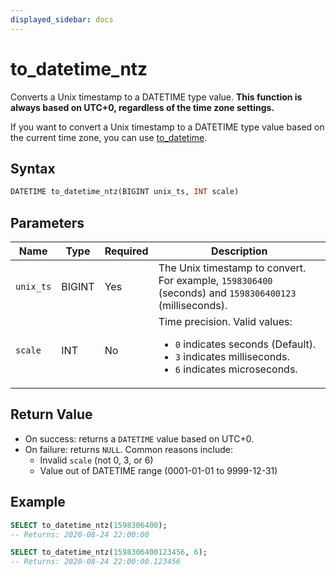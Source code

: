 ```yaml
---
displayed_sidebar: docs
---
```


# to_datetime_ntz

Converts a Unix timestamp to a DATETIME type value. **This function is always based on UTC+0, regardless of the time zone settings.**

If you want to convert a Unix timestamp to a DATETIME type value based on the current time zone, you can use [to_datetime](./to_datetime.md).

## Syntax

```sql
DATETIME to_datetime_ntz(BIGINT unix_ts, INT scale)
```

## Parameters

| Name      | Type   | Required | Description                                             |
| --------- | ------ | -------- | ------------------------------------------------------- |
| `unix_ts` | BIGINT | Yes      | The Unix timestamp to convert. For example, `1598306400` (seconds) and `1598306400123` (milliseconds). |
| `scale`   | INT    | No       | Time precision. Valid values:<ul><li>`0` indicates seconds (Default).</li><li>`3` indicates milliseconds.</li><li>`6` indicates microseconds.</li></ul> |

## Return Value

- On success: returns a `DATETIME` value based on UTC+0.
- On failure: returns `NULL`. Common reasons include:
  - Invalid `scale` (not 0, 3, or 6)
  - Value out of DATETIME range (0001-01-01 to 9999-12-31)

## Example

```sql
SELECT to_datetime_ntz(1598306400);
-- Returns: 2020-08-24 22:00:00

SELECT to_datetime_ntz(1598306400123456, 6);
-- Returns: 2020-08-24 22:00:00.123456
```
